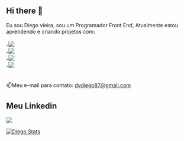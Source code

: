 ## Hi there 👋

Eu sou Diego vieira, sou um Programador Front End, Atualmente estou aprendendo e criando projetos com:
<br>
<br>
-<img src="https://img.shields.io/badge/HTML5-E34F26?style=for-the-badge&logo=html5&logoColor=white"><br>
-<img src="https://img.shields.io/badge/CSS-239120?&style=for-the-badge&logo=css3&logoColor=white"><br>
-<img src="https://img.shields.io/badge/JavaScript-F7DF1E?style=for-the-badge&logo=javascript&logoColor=black"><br>
-<img src="https://img.shields.io/badge/React-20232A?style=for-the-badge&logo=react&logoColor=61DAFB"><br>
<br>
<br>
:mailbox:Meu e-mail para contato: dvdiego87@gmail.com <br>

## Meu Linkedin
<a href="https://www.linkedin.com/in/diego-vieira-064245342/" target: _blanck>
<img src="https://github.com/user-attachments/assets/0c17b77f-efce-41ea-b4ef-104a3b9bbc7a"></a>

[![Diego Stats](https://github-readme-stats.vercel.app/api?username=diegovieiradv)](https://github.com/anuraghazra/github-readme-stats)


